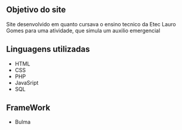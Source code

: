 <h2>Objetivo do site</h2>
<p>Site desenvolvido em quanto cursava o ensino tecnico da Etec Lauro Gomes para uma atividade, que simula um auxilio emergencial</p>

<h2>Linguagens utilizadas</h2>

* HTML
* CSS
* PHP
* JavaSript
* SQL

<h2>FrameWork</h2>

* Bulma
